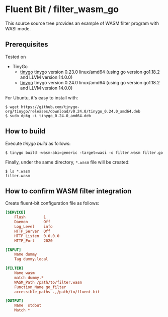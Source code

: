 # Fluent Bit / filter_wasm_go

This source source tree provides an example of WASM filter program with WASI mode.

## Prerequisites

Tested on

* TinyGo
  * [tinygo](https://tinygo.org/) tinygo version 0.23.0 linux/amd64 (using go version go1.18.2 and LLVM version 14.0.0)
  * [tinygo](https://tinygo.org/) tinygo version 0.24.0 linux/amd64 (using go version go1.18.2 and LLVM version 14.0.0)

For Ubuntu, it's easy to install with:

```console
$ wget https://github.com/tinygo-org/tinygo/releases/download/v0.24.0/tinygo_0.24.0_amd64.deb
$ sudo dpkg -i tinygo_0.24.0_amd64.deb
```

## How to build

Execute _tinygo build_ as follows:

```console
$ tinygo build -wasm-abi=generic -target=wasi -o filter.wasm filter.go
```

Finally, under the same directory, `*.wasm` file will be created:

```console
$ ls *.wasm
filter.wasm
```

## How to confirm WASM filter integration

Create fluent-bit configuration file as follows:

```ini
[SERVICE]
    Flush        1
    Daemon       Off
    Log_Level    info
    HTTP_Server  Off
    HTTP_Listen  0.0.0.0
    HTTP_Port    2020

[INPUT]
    Name dummy
    Tag dummy.local

[FILTER]
    Name wasm
    match dummy.*
    WASM_Path /path/to/filter.wasm
    Function_Name go_filter
    accessible_paths .,/path/to/fluent-bit

[OUTPUT]
    Name  stdout
    Match *

```
